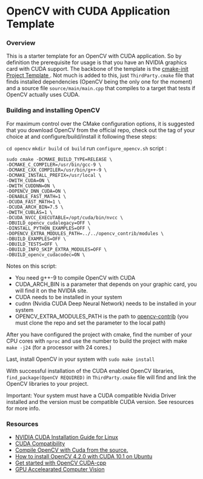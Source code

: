 # OpenCV with CUDA Application Template

### Overview 
This is a starter template for an OpenCV with CUDA application.
So by definition the prerequisite for usage is that you have an NVIDIA graphics card with CUDA support.
The backbone of the template is the [cmake-init Project Template ](https://github.com/cginternals/cmake-init).
Not much is added to this, just `ThirdParty.cmake` file that finds installed dependencies (OpenCV being the only
one for the moment) and a source file `source/main/main.cpp` that compiles to a target 
that tests if OpenCV actually uses CUDA.

### Building and installing OpenCV 
For maximum control over the CMake configuration options, it is suggested that you download OpenCV from the official
repo, check out the tag of your choice at and configure/build/install it following these steps:

`cd opencv`
`mkdir build`
`cd build`
run `configure_opencv.sh` script :
```
sudo cmake -DCMAKE_BUILD_TYPE=RELEASE \
-DCMAKE_C_COMPILER=/usr/bin/gcc-9 \
-DCMAKE_CXX_COMPILER=/usr/bin/g++-9 \
-DCMAKE_INSTALL_PREFIX=/usr/local \
-DWITH_CUDA=ON \
-DWITH_CUDDNN=ON \
-DOPENCV_DNN_CUDA=ON \
-DENABLE_FAST_MATH=1 \
-DCUDA_FAST_MATH=1 \
-DCUDA_ARCH_BIN=7.5 \
-DWITH_CUBLAS=1 \
-DCUDA_NVCC_EXECUTABLE=/opt/cuda/bin/nvcc \
-DBUILD_opencv_cudalegacy=OFF \
-DINSTALL_PYTHON_EXAMPLES=OFF \
-DOPENCV_EXTRA_MODULES_PATH=../../opencv_contrib/modules \
-DBUILD_EXAMPLES=OFF \
-DBUILD_TESTS=OFF \
-DBUILD_INFO_SKIP_EXTRA_MODULES=OFF \
-DBUILD_opencv_cudacodec=ON \
```
Notes on this script:
- You need g++-9 to compile OpenCV with CUDA
- CUDA_ARCH_BIN  is a parameter that depends on your graphic card, you will find 
 it on the NVIDIA  site.
- CUDA needs to be installed in your system
- cudnn (Nvidia CUDA Deep Neural Network) needs to be installed in your system
- OPENCV_EXTRA_MODULES_PATH is the path to [opencv-contrib](https://github.com/opencv/opencv_contrib)
 (you must clone the repo and set the parameter to the local path)


After you have configured the project with cmake, find the number of your CPU cores with
`nproc` and use the number to build the project with make
`make -j24` (for a processor with 24 cores.)

Last, install OpenCV in your system with
`sudo make install`

With successful installation of the CUDA enabled OpenCV libraries, `find_package(OpenCV REQUIRED)` in
 `ThirdParty.cmake` file will find and link the OpenCV libraries to your project.
 
Important: Your system must have a CUDA compatible Nvidia Driver installed and the version must be
compatible CUDA version. See resources for more info. 


### Resources 

- [NVIDIA CUDA Installation Guide for Linux](https://docs.nvidia.com/cuda/cuda-installation-guide-linux/index.html)
- [CUDA Compatibility](https://docs.nvidia.com/deploy/cuda-compatibility/index.html)
- [Compile OpenCV with Cuda from the source.](https://medium.com/@bnarasapur/compile-opencv-with-cuda-from-the-source-1b98e9108a59)
- [How to install OpenCV 4.2.0 with CUDA 10.1 on Ubuntu](https://medium.com/@sb.jaduniv/how-to-install-opencv-4-2-0-with-cuda-10-1-on-ubuntu-20-04-lts-focal-fossa-bdc034109df3)
- [Get started with OpenCV CUDA-cpp](https://gist.github.com/Unbinilium/5e36e79aa457c0f10cc91665005c3695)
- [GPU Accelearated Computer Vision](https://docs.opencv.org/2.4/modules/gpu/doc/gpu.html)

